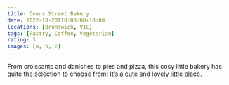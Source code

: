 ```yaml
---
title: Ovens Street Bakery
date: 2022-10-20T10:00:00+10:00
locations: [Brunswick, VIC]
tags: [Pastry, Coffee, Vegetarian]
rating: 3
images: [a, b, c]
---
```


From croissants and danishes to pies and pizza, this cosy little bakery has quite the selection to choose from! It’s a cute and lovely little place.